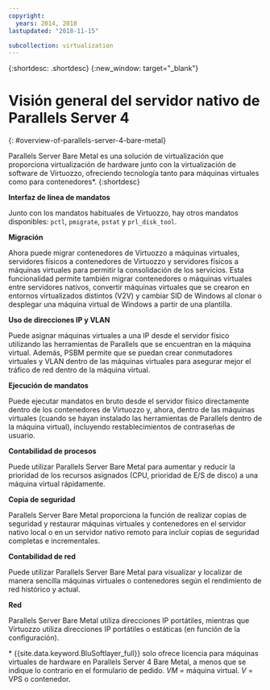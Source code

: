```yaml
---
copyright:
  years: 2014, 2018
lastupdated: "2018-11-15"

subcollection: virtualization
---
```


{:shortdesc: .shortdesc}
{:new_window: target="_blank"}

# Visión general del servidor nativo de Parallels Server 4
{: #overview-of-parallels-server-4-bare-metal}

Parallels Server Bare Metal es una solución de virtualización que proporciona virtualización de hardware junto con la virtualización de software de Virtuozzo, ofreciendo tecnología tanto para máquinas virtuales como para contenedores*.
{:shortdesc}

**Interfaz de línea de mandatos**

Junto con los mandatos habituales de Virtuozzo, hay otros mandatos disponibles: `pctl`, `pmigrate`, `pstat` y `prl_disk_tool`.

**Migración**

Ahora puede migrar contenedores de Virtuozzo a máquinas virtuales, servidores físicos a contenedores de Virtuozzo y servidores físicos a máquinas virtuales para permitir la consolidación de los servicios. Esta funcionalidad permite también migrar contenedores o máquinas virtuales entre servidores nativos, convertir máquinas virtuales que se crearon en entornos virtualizados distintos (V2V) y cambiar SID de Windows al clonar o desplegar una máquina virtual de Windows a partir de una plantilla.

**Uso de direcciones IP y VLAN**

Puede asignar máquinas virtuales a una IP desde el servidor físico utilizando las herramientas de Parallels que se encuentran en la máquina virtual. Además, PSBM permite que se puedan crear conmutadores virtuales y VLAN dentro de las máquinas virtuales para asegurar mejor el tráfico de red dentro de la máquina virtual.

**Ejecución de mandatos**

Puede ejecutar mandatos en bruto desde el servidor físico directamente dentro de los contenedores de Virtuozzo y, ahora, dentro de las máquinas virtuales (cuando se hayan instalado las herramientas de Parallels dentro de la máquina virtual), incluyendo restablecimientos de contraseñas de usuario.

**Contabilidad de procesos**

Puede utilizar Parallels Server Bare Metal para aumentar y reducir la prioridad de los recursos asignados (CPU, prioridad de E/S de disco) a una máquina virtual rápidamente.

**Copia de seguridad**

Parallels Server Bare Metal proporciona la función de realizar copias de seguridad y restaurar máquinas virtuales y contenedores en el servidor nativo local o en un servidor nativo remoto para incluir copias de seguridad completas e incrementales.

**Contabilidad de red**

Puede utilizar Parallels Server Bare Metal para visualizar y localizar de manera sencilla máquinas virtuales o contenedores según el rendimiento de red histórico y actual.

**Red**

Parallels Server Bare Metal utiliza direcciones IP portátiles, mientras que Virtuozzo utiliza direcciones IP portátiles o estáticas (en función de la configuración).

\* {{site.data.keyword.BluSoftlayer_full}} solo ofrece licencia para máquinas virtuales de hardware en Parallels Server 4 Bare Metal, a menos que se indique lo contrario en el formulario de pedido.
_VM_ = máquina virtual. _V_ = VPS o contenedor.
